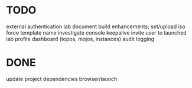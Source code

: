 # TODO
external authentication
lab document
build enhancements;
    set/upload iso
    force template name
investigate console keepalive
invite user to launched lab
profile dashboard (topos, mojos, instances)
audit logging

# DONE
update project dependencies
browser/launch

